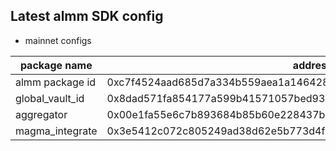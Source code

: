 ## Latest almm SDK config

- mainnet configs

| package name    | address                                                            |
| --------------- | ------------------------------------------------------------------ |
| almm package id | 0xc7f4524aad685d7a334b559aea1a1464287a2a62d571243be1877ef53e2a916b |
| global_vault_id | 0x8dad571fa854177a599b41571057bed93579739190ad4c2ab4b66df847a919d9 |
| aggregator      | 0x00e1fa55e6c7b893684b85b60e228437b29b66a951fb22402548b0bf00f8b6f2 |
| magma_integrate | 0x3e5412c072c805249ad38d62e5b773d4f77e85698eaff35952c988496b92481b |
